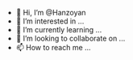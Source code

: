 - 👋 Hi, I’m @Hanzoyan
- 👀 I’m interested in ...
- 🌱 I’m currently learning ...
- 💞️ I’m looking to collaborate on ...
- 📫 How to reach me ...

<!---
Hanzoyan/Hanzoyan is a ✨ special ✨ repository because its `README.md` (this file) appears on your GitHub profile.
You can click the Preview link to take a look at your changes.
--->
